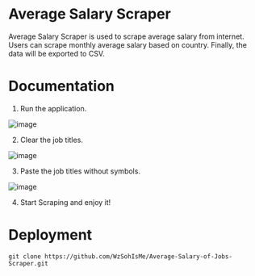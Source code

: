 
# Average Salary Scraper

Average Salary Scraper is used to scrape average salary from internet. Users can scrape monthly average salary based on country. Finally, the data will be exported to CSV.

# Documentation

1. Run the application.

![image](https://github.com/WzSohIsMe/Average-Salary-of-Jobs-Scraper/assets/42881467/b2fe7d42-54ea-479c-a6a8-ce66d34c0b59)

2. Clear the job titles.
   
![image](https://github.com/WzSohIsMe/Average-Salary-of-Jobs-Scraper/assets/42881467/ae592dae-c123-44dd-b314-8fff5ce81243)

3. Paste the job titles without symbols.
   
![image](https://github.com/WzSohIsMe/Average-Salary-of-Jobs-Scraper/assets/42881467/28d0df2f-2993-46c7-9b37-91e49dae084f)

4. Start Scraping and enjoy it!

# Deployment
```command
git clone https://github.com/WzSohIsMe/Average-Salary-of-Jobs-Scraper.git
